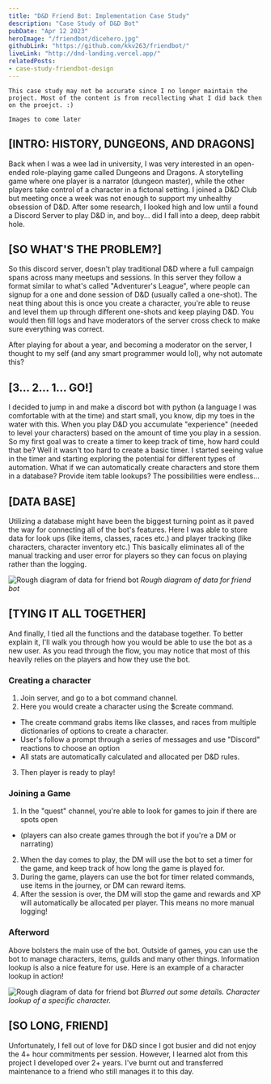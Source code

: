 ```yaml
---
title: "D&D Friend Bot: Implementation Case Study"
description: "Case Study of D&D Bot"
pubDate: "Apr 12 2023"
heroImage: "/friendbot/dicehero.jpg"
githubLink: "https://github.com/kkv263/friendbot/"
liveLink: "http://dnd-landing.vercel.app/"
relatedPosts:
- case-study-friendbot-design 
---
```

```This case study may not be accurate since I no longer maintain the project. Most of the content is from recollecting what I did back then on the proejct. :)```

```Images to come later ```

## [INTRO: HISTORY, DUNGEONS, AND DRAGONS]
Back when I was a wee lad in university, I was very interested in an open-ended role-playing game called Dungeons and Dragons. A storytelling game where one player is a narrator (dungeon master), while the other players take control of a character in a fictonal setting. I joined a D&D Club but meeting once a week was not enough to support my unhealthy obsession of D&D. After some research, I looked high and low until a found a Discord Server to play D&D in, and boy... did I fall into a deep, deep rabbit hole.

## [SO WHAT'S THE PROBLEM?]
So this discord server, doesn't play traditional D&D where a full campaign spans across many meetups and sessions. In this server they follow a format similar to what's called "Adventurer's League", where people can signup for a one and done session of D&D (usually called a one-shot). The neat thing about this is once you create a character, you're able to reuse and level them up through different one-shots and keep playing D&D. You would then fill logs and have moderators of the server cross check to make sure everything was correct.

After playing for about a year, and becoming a moderator on the server, I thought to my self (and any smart programmer would lol), why not automate this? 

## [3... 2... 1... GO!]
I decided to jump in and make a discord bot with python (a language I was comfortable with at the time) and start small, you know, dip my toes in the water with this. When you play D&D you accumulate "experience" (needed to level your characters) based on the amount of time you play in a session. So my first goal was to create a timer to keep track of time, how hard could that be? Well it wasn't too hard to create a basic timer. I started seeing value in the timer and starting exploring the potential for different types of automation. What if we can automatically create characters and store them in a database? Provide item table lookups? The possibilities were endless...

## [DATA BASE]
Utilizing a database might have been the biggest turning point as it paved the way for connecting all of the bot's features. Here I was able to store data for look ups (like items, classes, races etc.) and player tracking (like characters, character inventory etc.) This basically eliminates all of the manual tracking and user error for players so they can focus on playing rather than the logging.

![Rough diagram of data for friend bot](/friendbot/friendbotdiagram.png)
*Rough diagram of data for friend bot*

## [TYING IT ALL TOGETHER]
And finally, I tied all the functions and the database together. To better explain it, I'll walk you through how you would be able to use the bot as a new user. As you read through the flow, you may notice that most of this heavily relies on the players and how they use the bot.

### Creating a character
1. Join server, and go to a bot command channel. 
2. Here you would create a character using the $create command. 
  - The create command grabs items like classes, and races from multiple dictionaries of options to create a character.
  - User's follow a prompt through a series of messages and use "Discord" reactions to choose an option
  - All stats are automatically calculated and allocated per D&D rules.
3. Then player is ready to play!

### Joining a Game
1. In the "quest" channel, you're able to look for games to join if there are spots open 
 - (players can also create games through the bot if you're a DM or narrating)
2. When the day comes to play, the DM will use the bot to set a timer for the game, and keep track of how long the game is played for.
3. During the game, players can use the bot for timer related commands, use items in the journey, or DM can reward items. 
4. After the session is over, the DM will stop the game and rewards and XP will automatically be allocated per player. This means no more manual logging!

### Afterword
Above bolsters the main use of the bot. Outside of games, you can use the bot to manage characters, items, guilds and many other things. Information lookup is also a nice feature for use. Here is an example of a character lookup in action!

![Rough diagram of data for friend bot](/friendbot/discord.png)
*Blurred out some details. Character lookup of a specific character.*

## [SO LONG, FRIEND]
Unfortunately, I fell out of love for D&D since I got busier and did not enjoy the 4+ hour commitments per session. However, I learned alot from this project I developed over 2+ years. I've burnt out and transferred maintenance to a friend who still manages it to this day. 